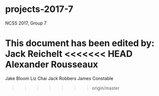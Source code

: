 # projects-2017-7
NCSS 2017, Group 7

This document has been edited by:
Jack Reichelt
<<<<<<< HEAD
Alexander Rousseaux
=======
Jake Bloom
Liz Chai
Jack Robbers
James Constable
>>>>>>> origin/master
